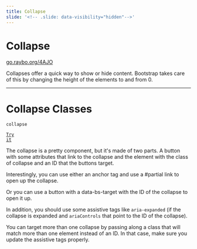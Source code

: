 ```yaml
---
title: Collapse
slide: '<!-- .slide: data-visibility="hidden"-->'
---
```


<!-- .slide: data-state="layout-title" class="bg-dark"-->

# Collapse

<div class="slide-link"><a href="https://go.raybo.org/4AJO"><i class="fab fa-slideshare"></i> go.raybo.org/4AJO</a></div>

> >

Collapses offer a quick way to show or hide content. Bootstrap takes care of this by changing the height of the elements to and from 0.

---

# Collapse Classes

`collapse`

<a href="https://codepen.io/planetoftheweb/pen/bGgmMRQ?editors=1000" target="_blank"><code class="code-royal">Try it</code></a>

> >

The collapse is a pretty component, but it's made of two parts. A button with some attributes that link to the collapse and the element with the class of collapse and an ID that the buttons target.

Interestingly, you can use either an anchor tag and use a #partial link to open up the collapse.

Or you can use a button with a data-bs-target with the ID of the collapse to open it up.

In addition, you should use some assistive tags like `aria-expanded` (if the collapse is expanded and `ariaControls` that point to the ID of the collapse).

You can target more than one collapse by passing along a class that will match more than one element instead of an ID. In that case, make sure you update the assistive tags properly.
